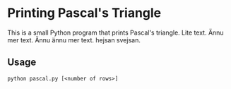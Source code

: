 # Printing Pascal's Triangle

This is a small Python program that prints Pascal's triangle.
Lite text.
Ännu mer text.
Ännu ännu mer text.
hejsan svejsan.

## Usage

`python pascal.py [<number of rows>]`
